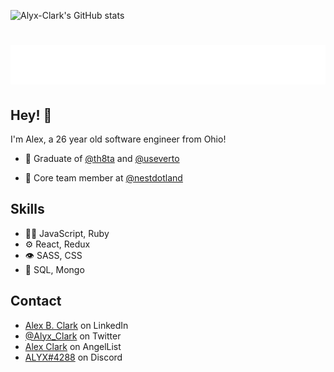 
![Alyx-Clark's GitHub stats](https://github-readme-stats.vercel.app/api?username=Alyx-Clark&show_icons=true&theme=cobalt)

<h1 align="center">
  <img src="https://raw.githubusercontent.com/martonlederer/martonlederer/master/name.svg" alt="Marton Lederer" />
</h1>

## Hey! 👋
I'm Alex, a 26 year old software engineer from Ohio!

- 🧭 Graduate of [@th8ta](https://github.com/th8ta) and [@useverto](https://github.com/useverto)

- 👥 Core team member at [@nestdotland](https://github.com/nestdotland)

## Skills
- 👨‍💻 JavaScript, Ruby
- ⚙️ React, Redux
- 👁️ SASS, CSS
- 💽 SQL, Mongo

## Contact
- [Alex B. Clark](https://www.linkedin.com/in/alex-b-clark/) on LinkedIn
- [@Alyx_Clark](https://twitter.com/Alyx__Clark) on Twitter
- [Alex Clark](https://angel.co/u/alex-clark-36) on AngelList
- [ALYX#4288](./) on Discord

                                                                                    

